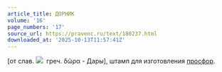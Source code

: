 ```yaml
---
article_title: ДОРНИК
volume: '16'
page_numbers: '17'
source_url: https://pravenc.ru/text/180237.html
downloaded_at: '2025-10-13T11:57:41Z'
---
```


[от слав. ![](https://pravenc.ru/char/26526/xe4xee1xf0xe0x3b/image.png)  греч. δῶρα - Дары], штамп для изготовления [просфор](https://pravenc.ru/text/просфор.html).
